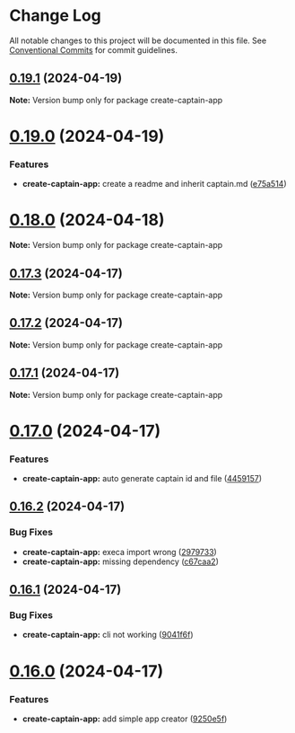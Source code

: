# Change Log

All notable changes to this project will be documented in this file.
See [Conventional Commits](https://conventionalcommits.org) for commit guidelines.

## [0.19.1](https://github.com/blib-la/captn/compare/v0.19.0...v0.19.1) (2024-04-19)

**Note:** Version bump only for package create-captain-app





# [0.19.0](https://github.com/blib-la/captn/compare/v0.18.0...v0.19.0) (2024-04-19)


### Features

* **create-captain-app:** create a readme and inherit captain.md ([e75a514](https://github.com/blib-la/captn/commit/e75a5140aac6f1185bf24bdbf966827fd5f93c64))





# [0.18.0](https://github.com/blib-la/captn/compare/v0.17.3...v0.18.0) (2024-04-18)

**Note:** Version bump only for package create-captain-app





## [0.17.3](https://github.com/blib-la/captn/compare/v0.17.2...v0.17.3) (2024-04-17)

**Note:** Version bump only for package create-captain-app





## [0.17.2](https://github.com/blib-la/captn/compare/v0.17.1...v0.17.2) (2024-04-17)

**Note:** Version bump only for package create-captain-app





## [0.17.1](https://github.com/blib-la/captn/compare/v0.17.0...v0.17.1) (2024-04-17)

**Note:** Version bump only for package create-captain-app





# [0.17.0](https://github.com/blib-la/captn/compare/v0.16.2...v0.17.0) (2024-04-17)


### Features

* **create-captain-app:** auto generate captain id and file ([4459157](https://github.com/blib-la/captn/commit/4459157d4a0199086286a08f77ff66f089e8767a))





## [0.16.2](https://github.com/blib-la/captn/compare/v0.16.1...v0.16.2) (2024-04-17)


### Bug Fixes

* **create-captain-app:** execa import wrong ([2979733](https://github.com/blib-la/captn/commit/29797332cc847e0a249522136614246c852cb1e9))
* **create-captain-app:** missing dependency ([c67caa2](https://github.com/blib-la/captn/commit/c67caa28411d9b0b35aaf02f67e5fdf84e98bcf1))





## [0.16.1](https://github.com/blib-la/captn/compare/v0.16.0...v0.16.1) (2024-04-17)


### Bug Fixes

* **create-captain-app:** cli not working ([9041f6f](https://github.com/blib-la/captn/commit/9041f6ffb3145797b386c726355b6db4ebe48368))





# [0.16.0](https://github.com/blib-la/captn/compare/v0.15.0...v0.16.0) (2024-04-17)


### Features

* **create-captain-app:** add simple app creator ([9250e5f](https://github.com/blib-la/captn/commit/9250e5f37329c5bb22dcee321f2b2d5e5807954c))
